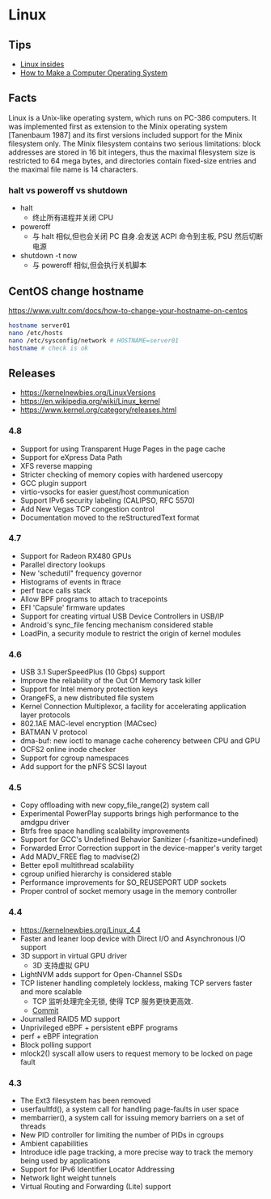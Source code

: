 # Linux

## Tips

* [Linux insides](https://github.com/0xAX/linux-insides)
* [How to Make a Computer Operating System](https://github.com/SamyPesse/How-to-Make-a-Computer-Operating-System)

## Facts

Linux is a Unix-like operating system, which runs on PC-386 computers. It was implemented first as extension to the Minix operating system [Tanenbaum 1987] and its first versions included support for the Minix filesystem only. The Minix filesystem contains two serious limitations: block addresses are stored in 16 bit integers, thus the maximal filesystem size is restricted to 64 mega bytes, and directories contain fixed-size entries and the maximal file name is 14 characters.

### halt vs poweroff vs shutdown
* halt
  * 终止所有进程并关闭 CPU
* poweroff
  * 与 halt 相似,但也会关闭 PC 自身.会发送 ACPI 命令到主板, PSU 然后切断电源
* shutdown -t now
  * 与 poweroff 相似,但会执行关机脚本

## CentOS change hostname
https://www.vultr.com/docs/how-to-change-your-hostname-on-centos

```bash
hostname server01
nano /etc/hosts
nano /etc/sysconfig/network # HOSTNAME=server01
hostname # check is ok
```


## Releases

* https://kernelnewbies.org/LinuxVersions
* https://en.wikipedia.org/wiki/Linux_kernel
* https://www.kernel.org/category/releases.html

### 4.8
* Support for using Transparent Huge Pages in the page cache
* Support for eXpress Data Path
* XFS reverse mapping
* Stricter checking of memory copies with hardened usercopy
* GCC plugin support
* virtio-vsocks for easier guest/host communication
* Support IPv6 security labeling (CALIPSO, RFC 5570)
* Add New Vegas TCP congestion control
* Documentation moved to the reStructuredText format

### 4.7
* Support for Radeon RX480 GPUs
* Parallel directory lookups
* New 'schedutil" frequency governor
* Histograms of events in ftrace
* perf trace calls stack
* Allow BPF programs to attach to tracepoints
* EFI 'Capsule' firmware updates
* Support for creating virtual USB Device Controllers in USB/IP
* Android's sync_file fencing mechanism considered stable
* LoadPin, a security module to restrict the origin of kernel modules

### 4.6
* USB 3.1 SuperSpeedPlus (10 Gbps) support
* Improve the reliability of the Out Of Memory task killer
* Support for Intel memory protection keys
* OrangeFS, a new distributed file system
* Kernel Connection Multiplexor, a facility for accelerating application layer protocols
* 802.1AE MAC-level encryption (MACsec)
* BATMAN V protocol
* dma-buf: new ioctl to manage cache coherency between CPU and GPU
* OCFS2 online inode checker
* Support for cgroup namespaces
* Add support for the pNFS SCSI layout

### 4.5
* Copy offloading with new copy_file_range(2) system call
* Experimental PowerPlay supports brings high performance to the amdgpu driver
* Btrfs free space handling scalability improvements
* Support for GCC's Undefined Behavior Sanitizer (-fsanitize=undefined)
* Forwarded Error Correction support in the device-mapper's verity target
* Add MADV_FREE flag to madvise(2)
* Better epoll multithread scalability
* cgroup unified hierarchy is considered stable
* Performance improvements for SO_REUSEPORT UDP sockets
* Proper control of socket memory usage in the memory controller

### 4.4
* https://kernelnewbies.org/Linux_4.4
* Faster and leaner loop device with Direct I/O and Asynchronous I/O support
* 3D support in virtual GPU driver
  * 3D 支持虚拟 GPU
* LightNVM adds support for Open-Channel SSDs
* TCP listener handling completely lockless, making TCP servers faster and more scalable
  * TCP 监听处理完全无锁, 使得 TCP 服务更快更高效.
  * [Commit](https://git.kernel.org/cgit/linux/kernel/git/torvalds/linux.git/commit/?id=c3fc7ac9a0b978ee8538058743d21feef25f7b33)
* Journalled RAID5 MD support
* Unprivileged eBPF + persistent eBPF programs
* perf + eBPF integration
* Block polling support
* mlock2() syscall allow users to request memory to be locked on page fault

### 4.3
* The Ext3 filesystem has been removed
* userfaultfd(), a system call for handling page-faults in user space
* membarrier(), a system call for issuing memory barriers on a set of threads
* New PID controller for limiting the number of PIDs in cgroups
* Ambient capabilities
* Introduce idle page tracking, a more precise way to track the memory being used by applications
* Support for IPv6 Identifier Locator Addressing
* Network light weight tunnels
* Virtual Routing and Forwarding (Lite) support
